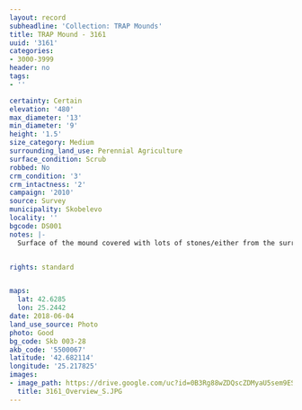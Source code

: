 ```yaml
---
layout: record
subheadline: 'Collection: TRAP Mounds'
title: TRAP Mound - 3161
uuid: '3161'
categories:
- 3000-3999
header: no
tags:
- ''

certainty: Certain
elevation: '480'
max_diameter: '13'
min_diameter: '9'
height: '1.5'
size_category: Medium
surrounding_land_use: Perennial Agriculture
surface_condition: Scrub
robbed: No
crm_condition: '3'
crm_intactness: '2'
campaign: '2010'
source: Survey
municipality: Skobelevo
locality: ''
bgcode: DS001
notes: |-
  Surface of the mound covered with lots of stones/either from the surrounding pasture or from the mound.


rights: standard


maps:
  lat: 42.6285
  lon: 25.2442
date: 2018-06-04
land_use_source: Photo
photo: Good
bg_code: Skb 003-28
akb_code: '5500067'
latitude: '42.682114'
longitude: '25.217825'
images:
- image_path: https://drive.google.com/uc?id=0B3Rg88wZDQscZDMyaU5sem9ES3M
  title: 3161_Overview_S.JPG
---
```

